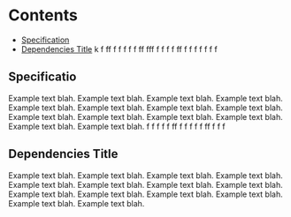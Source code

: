    # Contents
   - [Specification](#specification) 
   - [Dependencies Title](#dependencies-title) 
k
f
ff
f
f
f
f
f
ff
fff
f
f
f
f
ff
f
f
f
f
f
f
f

   ## Specificatio
Example text blah. Example text blah. Example text blah. Example text blah. 
Example text blah. Example text blah. Example text blah. Example text blah. 
Example text blah. Example text blah. Example text blah. Example text blah. 
Example text blah. Example text blah. 
f
f
f
f
f
ff
f
f
f
f
f
ff
f
f
f


   ## Dependencies Title
Example text blah. Example text blah. Example text blah. Example text blah. 
Example text blah. Example text blah. Example text blah. Example text blah. 
Example text blah. Example text blah. Example text blah. Example text blah. 
Example text blah. Example text blah. 

